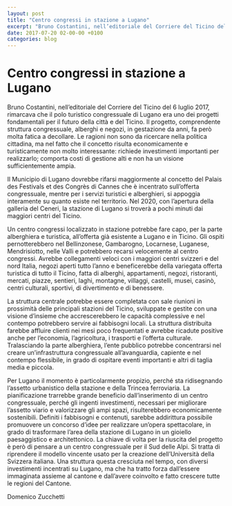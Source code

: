 ```yaml
---
layout: post
title: "Centro congressi in stazione a Lugano"
excerpt: "Bruno Costantini, nell’editoriale del Corriere del Ticino del 6 luglio 2017, rimarcava che il polo turistico congressuale di Lugano era uno dei progetti fondamentali per il futuro della città e del Ticino. Il progetto, comprendente struttura congressuale, alberghi e negozi, in gestazione da anni, fa però molt..."
date: 2017-07-20 02-00-00 +0100
categories: blog
---
```


# Centro congressi in stazione a Lugano

Bruno Costantini, nell’editoriale del Corriere del Ticino del 6 luglio 2017, rimarcava che il polo turistico congressuale di Lugano era uno dei progetti fondamentali per il futuro della città e del Ticino. Il progetto, comprendente struttura congressuale, alberghi e negozi, in gestazione da anni, fa però molta fatica a decollare. Le ragioni non sono da ricercare nella politica cittadina, ma nel fatto che il concetto risulta economicamente e turisticamente non molto interessante: richiede investimenti importanti per realizzarlo; comporta costi di gestione alti e non ha un visione sufficientemente ampia. 

Il Municipio di Lugano dovrebbe rifarsi maggiormente al concetto del Palais des Festivals et des Congrès di Cannes che è incentrato sull’offerta congressuale, mentre per i servizi turistici e alberghieri, si appoggia interamente su quanto esiste nel territorio. Nel 2020, con l’apertura della galleria del Ceneri, la stazione di Lugano si troverà a pochi minuti dai maggiori centri del Ticino. 

Un centro congressi localizzato in stazione potrebbe fare capo, per la parte alberghiera e turistica, all’offerta già esistente a Lugano e in Ticino. Gli ospiti pernotterebbero nel Bellinzonese, Gambarogno, Locarnese, Luganese, Mendrisiotto, nelle Valli e potrebbero recarsi velocemente al centro congressi. Avrebbe collegamenti veloci con i maggiori centri svizzeri e del nord Italia, negozi aperti tutto l’anno e beneficerebbe della variegata offerta turistica di tutto il Ticino, fatta di alberghi, appartamenti, negozi, ristoranti, mercati, piazze, sentieri, laghi, montagne, villaggi, castelli, musei, casinò, centri culturali, sportivi, di divertimento e di benessere. 

La struttura centrale potrebbe essere completata con sale riunioni in prossimità delle principali stazioni del Ticino, sviluppate e gestite con una visione d’insieme che accrescerebbero le capacità complessive e nel contempo potrebbero servire ai fabbisogni locali. La struttura distribuita farebbe affluire clienti nei mesi poco frequentati e avrebbe ricadute positive anche per l’economia, l’agricoltura, i trasporti e l’offerta culturale. Tralasciando la parte alberghiera, l’ente pubblico potrebbe concentrarsi nel creare un’infrastruttura congressuale all’avanguardia, capiente e nel contempo flessibile, in grado di ospitare eventi importanti e altri di taglia media e piccola. 

Per Lugano il momento è particolarmente propizio, perché sta ridisegnando l’assetto urbanistico della stazione e della Trincea ferroviaria. La pianificazione trarrebbe grande beneficio dall’inserimento di un centro congressuale, perché gli ingenti investimenti, necessari per migliorare l’assetto viario e valorizzare gli ampi spazi, risulterebbero economicamente sostenibili. Definiti i fabbisogni e contenuti, sarebbe addirittura possibile promuovere un concorso d’idee per realizzare un’opera spettacolare, in grado di trasformare l’area della stazione di Lugano in un gioiello paesaggistico e architettonico. La chiave di volta per la riuscita del progetto è però di pensare a un centro congressuale per il Sud delle Alpi. Si tratta di riprendere il modello vincente usato per la creazione dell’Università della Svizzera italiana. Una struttura questa cresciuta nel tempo, con diversi investimenti incentrati su Lugano, ma che ha tratto forza dall’essere immaginata assieme al cantone e dall’avere coinvolto e fatto crescere tutte le regioni del Cantone. 

Domenico Zucchetti 


